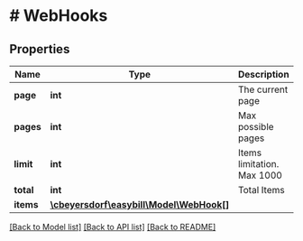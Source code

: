 # # WebHooks

## Properties

Name | Type | Description | Notes
------------ | ------------- | ------------- | -------------
**page** | **int** | The current page |
**pages** | **int** | Max possible pages |
**limit** | **int** | Items limitation. Max 1000 |
**total** | **int** | Total Items |
**items** | [**\cbeyersdorf\easybill\Model\WebHook[]**](WebHook.md) |  | [optional]

[[Back to Model list]](../../README.md#models) [[Back to API list]](../../README.md#endpoints) [[Back to README]](../../README.md)
